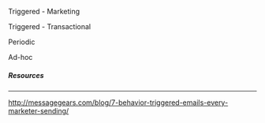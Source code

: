 Triggered - Marketing

Triggered - Transactional

Periodic

Ad-hoc



##### Resources

---

http://messagegears.com/blog/7-behavior-triggered-emails-every-marketer-sending/



